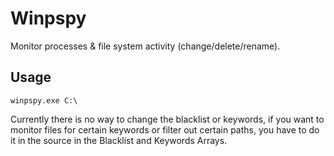 # Winpspy

Monitor processes & file system activity (change/delete/rename).

## Usage

`winpspy.exe C:\`

Currently there is no way to change the blacklist or keywords, if you want to monitor files for certain keywords or filter out certain paths, you have to do it in the source in the Blacklist and Keywords Arrays.